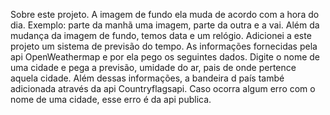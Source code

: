 Sobre este projeto.
A imagem de fundo ela muda de acordo com a hora do dia. Exemplo: parte da manhã uma imagem, parte da outra e a vai.
Além da mudança da imagem de fundo, temos data e um relógio.
Adicionei a este projeto um sistema de previsão do tempo. As informações fornecidas pela api OpenWeathermap e por ela pego os seguintes dados. Digite o nome de uma cidade e pega a previsão, umidade do ar, pais de onde pertence aquela cidade.
Além dessas informações, a bandeira d país també adicionada através da api Countryflagsapi.
Caso ocorra algum erro com o nome de uma cidade, esse erro é da api publica.
